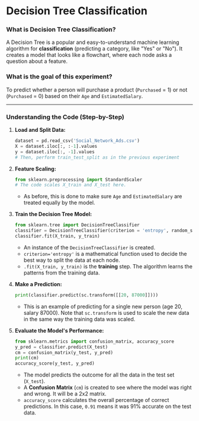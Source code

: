 # Decision Tree Classification

### **What is Decision Tree Classification?** 
A Decision Tree is a popular and easy-to-understand machine learning algorithm for **classification** (predicting a category, like "Yes" or "No"). It creates a model that looks like a flowchart, where each node asks a question about a feature.

### **What is the goal of this experiment?**
To predict whether a person will purchase a product (`Purchased` = 1) or not (`Purchased` = 0) based on their `Age` and `EstimatedSalary`.

---

### Understanding the Code (Step-by-Step)

1.  **Load and Split Data:**

    ```python
    dataset = pd.read_csv('Social_Network_Ads.csv')
    X = dataset.iloc[:, :-1].values
    y = dataset.iloc[:, -1].values
    # Then, perform train_test_split as in the previous experiment
    ```

2.  **Feature Scaling:**

    ```python
    from sklearn.preprocessing import StandardScaler
    # The code scales X_train and X_test here.
    ```

      * As before, this is done to make sure `Age` and `EstimatedSalary` are treated equally by the model.

3.  **Train the Decision Tree Model:**

    ```python
    from sklearn.tree import DecisionTreeClassifier
    classifier = DecisionTreeClassifier(criterion = 'entropy', random_state = 0)
    classifier.fit(X_train, y_train)
    ```

      * An instance of the `DecisionTreeClassifier` is created.
      * `criterion='entropy'` is a mathematical function used to decide the best way to split the data at each node.
      * `.fit(X_train, y_train)` is the **training** step. The algorithm learns the patterns from the training data.

4.  **Make a Prediction:**

    ```python
    print(classifier.predict(sc.transform([[20, 87000]])))
    ```

      * This is an example of predicting for a single new person (age 20, salary 87000). Note that `sc.transform` is used to scale the new data in the same way the training data was scaled.

5.  **Evaluate the Model's Performance:**

    ```python
    from sklearn.metrics import confusion_matrix, accuracy_score
    y_pred = classifier.predict(X_test)
    cm = confusion_matrix(y_test, y_pred)
    print(cm)
    accuracy_score(y_test, y_pred)
    ```

      * The model predicts the outcome for all the data in the test set (`X_test`).
      * A **Confusion Matrix** (`cm`) is created to see where the model was right and wrong. It will be a 2x2 matrix.
      * `accuracy_score` calculates the overall percentage of correct predictions. In this case, `0.91` means it was 91% accurate on the test data.
